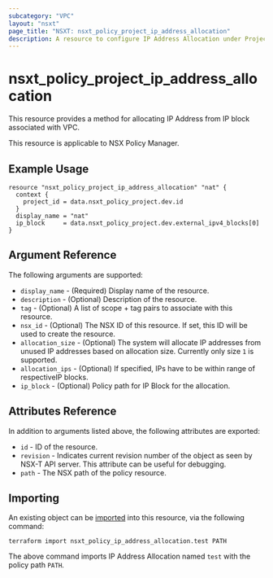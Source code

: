 ```yaml
---
subcategory: "VPC"
layout: "nsxt"
page_title: "NSXT: nsxt_policy_project_ip_address_allocation"
description: A resource to configure IP Address Allocation under Project.
---
```


# nsxt_policy_project_ip_address_allocation

This resource provides a method for allocating IP Address from IP block associated with VPC.

This resource is applicable to NSX Policy Manager.

## Example Usage

```hcl
resource "nsxt_policy_project_ip_address_allocation" "nat" {
  context {
    project_id = data.nsxt_policy_project.dev.id
  }
  display_name = "nat"
  ip_block     = data.nsxt_policy_project.dev.external_ipv4_blocks[0]
}
```

## Argument Reference

The following arguments are supported:

* `display_name` - (Required) Display name of the resource.
* `description` - (Optional) Description of the resource.
* `tag` - (Optional) A list of scope + tag pairs to associate with this resource.
* `nsx_id` - (Optional) The NSX ID of this resource. If set, this ID will be used to create the resource.
* `allocation_size` - (Optional) The system will allocate IP addresses from unused IP addresses based on allocation size. Currently only size `1` is supported.
* `allocation_ips` - (Optional) If specified, IPs have to be within range of respectiveIP blocks.
* `ip_block` - (Optional) Policy path for IP Block for the allocation.


## Attributes Reference

In addition to arguments listed above, the following attributes are exported:

* `id` - ID of the resource.
* `revision` - Indicates current revision number of the object as seen by NSX-T API server. This attribute can be useful for debugging.
* `path` - The NSX path of the policy resource.

## Importing

An existing object can be [imported][docs-import] into this resource, via the following command:

[docs-import]: https://www.terraform.io/cli/import

```
terraform import nsxt_policy_ip_address_allocation.test PATH
```

The above command imports IP Address Allocation named `test` with the policy path `PATH`.
